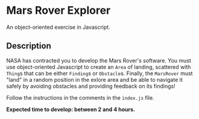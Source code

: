 # Mars Rover Explorer
An object-oriented exercise in Javascript.

## Description

NASA has contracted you to develop the Mars Rover's software. You must use object-oriented Javascript to create an `Area` of landing, scattered with `Thing`s that can be either `Finding`s or `Obstacle`s. Finally, the `MarsRover` must "land" in a random position in the exlore area and be able to navigate it safely by avoiding obstacles and providing feedback on its findings!

Follow the instructions in the comments in the `index.js` file.

**Expected time to develop: between 2 and 4 hours.**
